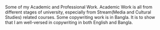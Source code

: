 Some of my Academic and Professional Work. 
Academic Work is all from different stages of university, especially from Stream(Media and Cultural Studies) related courses. 
Some copywriting work is in Bangla. It is to show that I am well-versed in copywriting in both English and Bangla. 

